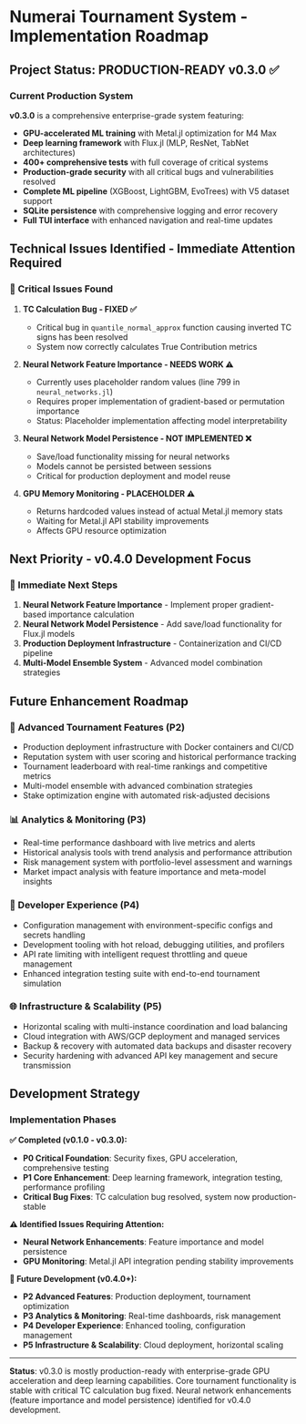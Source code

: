 # Numerai Tournament System - Implementation Roadmap

## Project Status: PRODUCTION-READY v0.3.0 ✅

### Current Production System
**v0.3.0** is a comprehensive enterprise-grade system featuring:
- **GPU-accelerated ML training** with Metal.jl optimization for M4 Max
- **Deep learning framework** with Flux.jl (MLP, ResNet, TabNet architectures)
- **400+ comprehensive tests** with full coverage of critical systems
- **Production-grade security** with all critical bugs and vulnerabilities resolved
- **Complete ML pipeline** (XGBoost, LightGBM, EvoTrees) with V5 dataset support
- **SQLite persistence** with comprehensive logging and error recovery
- **Full TUI interface** with enhanced navigation and real-time updates

## Technical Issues Identified - Immediate Attention Required

### 🐛 Critical Issues Found
1. **TC Calculation Bug - FIXED ✅** 
   - Critical bug in `quantile_normal_approx` function causing inverted TC signs has been resolved
   - System now correctly calculates True Contribution metrics

2. **Neural Network Feature Importance - NEEDS WORK ⚠️**
   - Currently uses placeholder random values (line 799 in `neural_networks.jl`)
   - Requires proper implementation of gradient-based or permutation importance
   - Status: Placeholder implementation affecting model interpretability

3. **Neural Network Model Persistence - NOT IMPLEMENTED ❌**
   - Save/load functionality missing for neural networks
   - Models cannot be persisted between sessions
   - Critical for production deployment and model reuse

4. **GPU Memory Monitoring - PLACEHOLDER ⚠️**
   - Returns hardcoded values instead of actual Metal.jl memory stats
   - Waiting for Metal.jl API stability improvements
   - Affects GPU resource optimization

## Next Priority - v0.4.0 Development Focus

### 🎯 Immediate Next Steps
1. **Neural Network Feature Importance** - Implement proper gradient-based importance calculation
2. **Neural Network Model Persistence** - Add save/load functionality for Flux.jl models
3. **Production Deployment Infrastructure** - Containerization and CI/CD pipeline
4. **Multi-Model Ensemble System** - Advanced model combination strategies

## Future Enhancement Roadmap

### 🚀 Advanced Tournament Features (P2)
- Production deployment infrastructure with Docker containers and CI/CD
- Reputation system with user scoring and historical performance tracking
- Tournament leaderboard with real-time rankings and competitive metrics
- Multi-model ensemble with advanced combination strategies
- Stake optimization engine with automated risk-adjusted decisions

### 📊 Analytics & Monitoring (P3)
- Real-time performance dashboard with live metrics and alerts
- Historical analysis tools with trend analysis and performance attribution
- Risk management system with portfolio-level assessment and warnings
- Market impact analysis with feature importance and meta-model insights

### 🔧 Developer Experience (P4)
- Configuration management with environment-specific configs and secrets handling
- Development tooling with hot reload, debugging utilities, and profilers
- API rate limiting with intelligent request throttling and queue management
- Enhanced integration testing suite with end-to-end tournament simulation

### 🌐 Infrastructure & Scalability (P5)
- Horizontal scaling with multi-instance coordination and load balancing
- Cloud integration with AWS/GCP deployment and managed services
- Backup & recovery with automated data backups and disaster recovery
- Security hardening with advanced API key management and secure transmission

## Development Strategy

### Implementation Phases
**✅ Completed (v0.1.0 - v0.3.0):**
- **P0 Critical Foundation**: Security fixes, GPU acceleration, comprehensive testing
- **P1 Core Enhancement**: Deep learning framework, integration testing, performance profiling
- **Critical Bug Fixes**: TC calculation bug resolved, system now production-stable

**⚠️ Identified Issues Requiring Attention:**
- **Neural Network Enhancements**: Feature importance and model persistence
- **GPU Monitoring**: Metal.jl API integration pending stability improvements

**🚀 Future Development (v0.4.0+):**
- **P2 Advanced Features**: Production deployment, tournament optimization
- **P3 Analytics & Monitoring**: Real-time dashboards, risk management
- **P4 Developer Experience**: Enhanced tooling, configuration management
- **P5 Infrastructure & Scalability**: Cloud deployment, horizontal scaling

---

**Status**: v0.3.0 is mostly production-ready with enterprise-grade GPU acceleration and deep learning capabilities. Core tournament functionality is stable with critical TC calculation bug fixed. Neural network enhancements (feature importance and model persistence) identified for v0.4.0 development.
